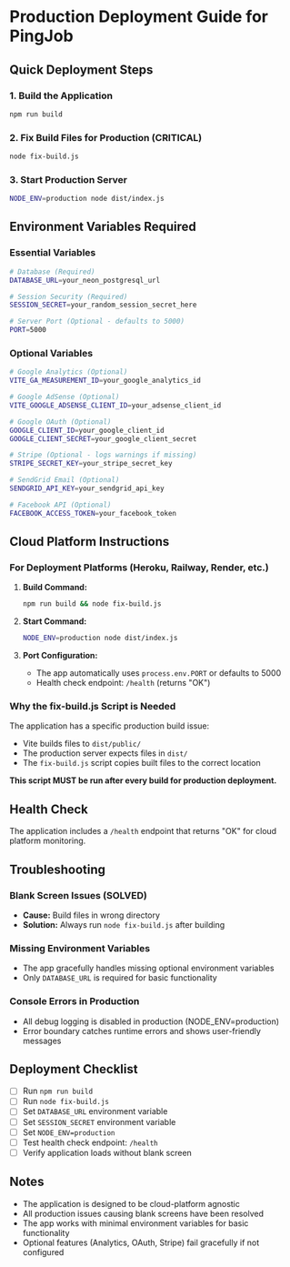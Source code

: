 # Production Deployment Guide for PingJob

## Quick Deployment Steps

### 1. Build the Application
```bash
npm run build
```

### 2. Fix Build Files for Production (CRITICAL)
```bash
node fix-build.js
```

### 3. Start Production Server
```bash
NODE_ENV=production node dist/index.js
```

## Environment Variables Required

### Essential Variables
```bash
# Database (Required)
DATABASE_URL=your_neon_postgresql_url

# Session Security (Required)
SESSION_SECRET=your_random_session_secret_here

# Server Port (Optional - defaults to 5000)
PORT=5000
```

### Optional Variables
```bash
# Google Analytics (Optional)
VITE_GA_MEASUREMENT_ID=your_google_analytics_id

# Google AdSense (Optional)
VITE_GOOGLE_ADSENSE_CLIENT_ID=your_adsense_client_id

# Google OAuth (Optional)
GOOGLE_CLIENT_ID=your_google_client_id
GOOGLE_CLIENT_SECRET=your_google_client_secret

# Stripe (Optional - logs warnings if missing)
STRIPE_SECRET_KEY=your_stripe_secret_key

# SendGrid Email (Optional)
SENDGRID_API_KEY=your_sendgrid_api_key

# Facebook API (Optional)
FACEBOOK_ACCESS_TOKEN=your_facebook_token
```

## Cloud Platform Instructions

### For Deployment Platforms (Heroku, Railway, Render, etc.)

1. **Build Command:**
   ```bash
   npm run build && node fix-build.js
   ```

2. **Start Command:**
   ```bash
   NODE_ENV=production node dist/index.js
   ```

3. **Port Configuration:**
   - The app automatically uses `process.env.PORT` or defaults to 5000
   - Health check endpoint: `/health` (returns "OK")

### Why the fix-build.js Script is Needed

The application has a specific production build issue:
- Vite builds files to `dist/public/`
- The production server expects files in `dist/`
- The `fix-build.js` script copies built files to the correct location

**This script MUST be run after every build for production deployment.**

## Health Check

The application includes a `/health` endpoint that returns "OK" for cloud platform monitoring.

## Troubleshooting

### Blank Screen Issues (SOLVED)
- **Cause:** Build files in wrong directory
- **Solution:** Always run `node fix-build.js` after building

### Missing Environment Variables
- The app gracefully handles missing optional environment variables
- Only `DATABASE_URL` is required for basic functionality

### Console Errors in Production
- All debug logging is disabled in production (NODE_ENV=production)
- Error boundary catches runtime errors and shows user-friendly messages

## Deployment Checklist

- [ ] Run `npm run build`
- [ ] Run `node fix-build.js`
- [ ] Set `DATABASE_URL` environment variable
- [ ] Set `SESSION_SECRET` environment variable
- [ ] Set `NODE_ENV=production`
- [ ] Test health check endpoint: `/health`
- [ ] Verify application loads without blank screen

## Notes

- The application is designed to be cloud-platform agnostic
- All production issues causing blank screens have been resolved
- The app works with minimal environment variables for basic functionality
- Optional features (Analytics, OAuth, Stripe) fail gracefully if not configured